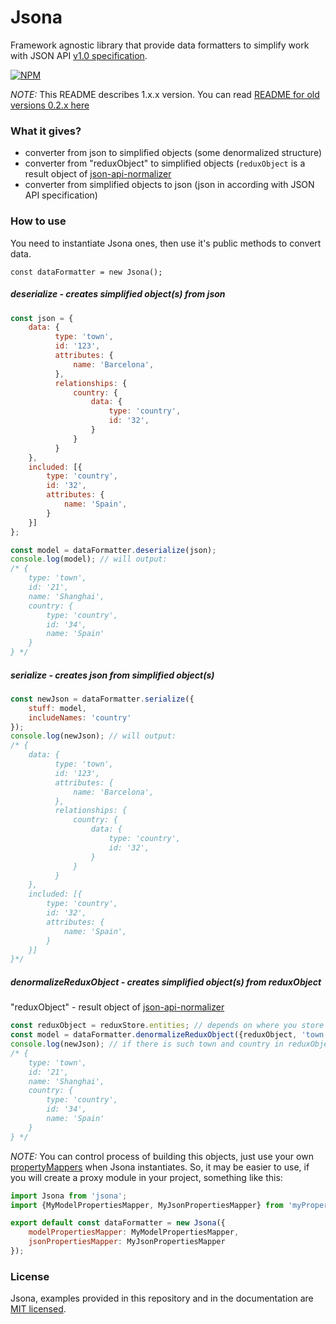 # Jsona
Framework agnostic library that provide data formatters to simplify work with JSON API [v1.0 specification](http://jsonapi.org/format/1.0/).

[![NPM](https://nodei.co/npm/jsona.png?compact=true)](https://www.npmjs.com/package/jsona/)

*NOTE:* This README describes 1.x.x version. You can read [README for old versions 0.2.x here](https://github.com/olosegres/jsona/README_0_2.md)

### What it gives?
- converter from json to simplified objects (some denormalized structure)
- converter from "reduxObject" to simplified objects (`reduxObject` is a result object of [json-api-normalizer](https://github.com/yury-dymov/json-api-normalizer)
- converter from simplified objects to json (json in according with JSON API specification)

### How to use
You need to instantiate Jsona ones, then use it's public methods to convert data.
```
const dataFormatter = new Jsona();
```

##### deserialize - creates simplified object(s) from json
```javascript
const json = {
    data: {
          type: 'town',
          id: '123',
          attributes: {
              name: 'Barcelona',
          },
          relationships: {
              country: {
                  data: {
                      type: 'country',
                      id: '32',
                  }
              }
          }
    },
    included: [{
        type: 'country',
        id: '32',
        attributes: {
            name: 'Spain',
        }
    }]
};

const model = dataFormatter.deserialize(json);
console.log(model); // will output:
/* {
    type: 'town',
    id: '21',
    name: 'Shanghai',
    country: {
        type: 'country',
        id: '34',
        name: 'Spain'
    }
} */
```

##### serialize - creates json from simplified object(s)
```javascript
const newJson = dataFormatter.serialize({
    stuff: model,
    includeNames: 'country'
});
console.log(newJson); // will output:
/* {
    data: {
          type: 'town',
          id: '123',
          attributes: {
              name: 'Barcelona',
          },
          relationships: {
              country: {
                  data: {
                      type: 'country',
                      id: '32',
                  }
              }
          }
    },
    included: [{
        type: 'country',
        id: '32',
        attributes: {
            name: 'Spain',
        }
    }]
}*/
```

##### denormalizeReduxObject - creates simplified object(s) from reduxObject
"reduxObject" - result object of [json-api-normalizer](https://github.com/yury-dymov/json-api-normalizer)

```javascript
const reduxObject = reduxStore.entities; // depends on where you store it
const model = dataFormatter.denormalizeReduxObject({reduxObject, 'town', '123');
console.log(newJson); // if there is such town and country in reduxObject, it will output:
/* {
    type: 'town',
    id: '21',
    name: 'Shanghai',
    country: {
        type: 'country',
        id: '34',
        name: 'Spain'
    }
} */
```

*NOTE:* You can control process of building this objects, just use your own [propertyMappers](https://github.com/olosegres/jsona/src/simplePropertyMappers.js) when Jsona instantiates.
So, it may be easier to use, if you will create a proxy module in your project, something like this:
```javascript
import Jsona from 'jsona';
import {MyModelPropertiesMapper, MyJsonPropertiesMapper} from 'myPropertyMappers';

export default const dataFormatter = new Jsona({
    modelPropertiesMapper: MyModelPropertiesMapper,
    jsonPropertiesMapper: MyJsonPropertiesMapper
});
```

### License
Jsona, examples provided in this repository and in the documentation are [MIT licensed](./LICENSE).